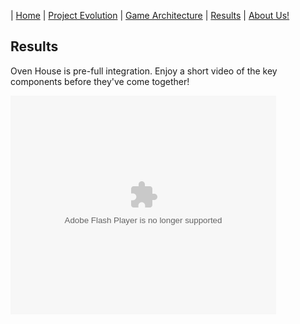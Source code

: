 | [Home](index.md) 	| [Project Evolution](ProjectEvolution.md)  | [Game Architecture](GameArchitecture.md) 	| [Results](results.md)  | [About Us!](AboutUs.md)

## Results

Oven House is pre-full integration. Enjoy a short video of the key components before they've come together!

<object width="425" height="350">
  <param name="movie" value="https://www.youtube.com/watch?v=y3grJmkBUKo&feature=youtu.be" />
  <param name="wmode" value="transparent" />
  <embed src="https://www.youtube.com/watch?v=y3grJmkBUKo&feature=youtu.be"
         type="application/x-shockwave-flash"
         wmode="transparent" width="425" height="350" />
</object>
